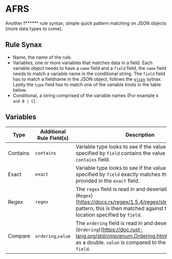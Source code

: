 # AFRS

Another f****** rule syntax, simple quick pattern matching on JSON objects (more data types to come).

## Rule Synax

* Name, the name of the rule.
* Variables, one or more variables that matches data in a field. Each variable object needs to have a `name` field and a `field` field, the `name` field needs to match a variable name in the conditional string. The `field` field has to match a fieldname in the JSON object, follows the [`gjson`](https://github.com/tidwall/gjson) sytnax. Lastly the `type` field has to match one of the variable kinds in the table below.
* Conditional, a string comprised of the variable names (For example `A and B | C`).


## Variables

|Type|Additional Rule Field(s)|Description|
|---|---|---|
|Contains|`contains`|Variable type looks to see if the value at the location specified by `field` contains the value provided in the `contains` field.|
|Exact|`exact`|Variable type looks to see if the value at the location specified by `field` exactly matches the value provided in the `exact` field.|
|Regex|`regex`|The `regex` field is read in and deserialized as a (`Regex`)[https://docs.rs/regex/1.5.4/regex/struct.Regex.html] pattern, this is then matched against the value at the location specified by `field`.|
|Compare|`ordering`,`value`|The `ordering` field is read in and deserialized as a (`Ordering`)[https://doc.rust-lang.org/std/cmp/enum.Ordering.html], `value` is read as a double. `value` is compared to the value pulled at `field`.|